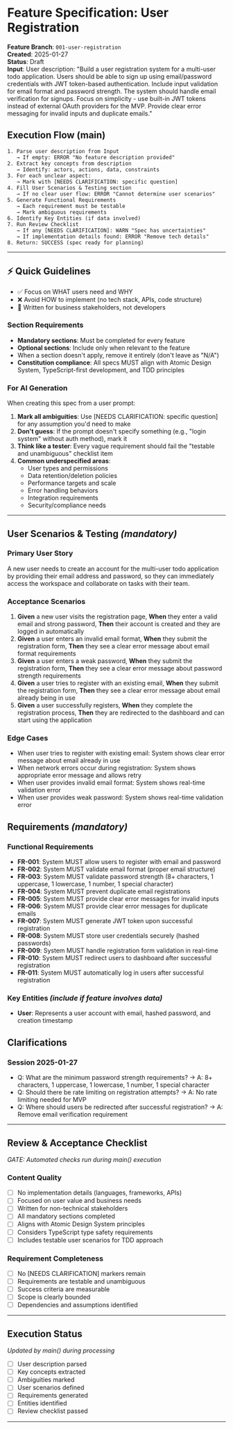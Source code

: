 # Feature Specification: User Registration

**Feature Branch**: `001-user-registration`  
**Created**: 2025-01-27  
**Status**: Draft  
**Input**: User description: "Build a user registration system for a multi-user todo application. Users should be able to sign up using email/password credentials with JWT token-based authentication. Include input validation for email format and password strength. The system should handle email verification for signups. Focus on simplicity - use built-in JWT tokens instead of external OAuth providers for the MVP. Provide clear error messaging for invalid inputs and duplicate emails."

## Execution Flow (main)
```
1. Parse user description from Input
   → If empty: ERROR "No feature description provided"
2. Extract key concepts from description
   → Identify: actors, actions, data, constraints
3. For each unclear aspect:
   → Mark with [NEEDS CLARIFICATION: specific question]
4. Fill User Scenarios & Testing section
   → If no clear user flow: ERROR "Cannot determine user scenarios"
5. Generate Functional Requirements
   → Each requirement must be testable
   → Mark ambiguous requirements
6. Identify Key Entities (if data involved)
7. Run Review Checklist
   → If any [NEEDS CLARIFICATION]: WARN "Spec has uncertainties"
   → If implementation details found: ERROR "Remove tech details"
8. Return: SUCCESS (spec ready for planning)
```

---

## ⚡ Quick Guidelines
- ✅ Focus on WHAT users need and WHY
- ❌ Avoid HOW to implement (no tech stack, APIs, code structure)
- 👥 Written for business stakeholders, not developers

### Section Requirements
- **Mandatory sections**: Must be completed for every feature
- **Optional sections**: Include only when relevant to the feature
- When a section doesn't apply, remove it entirely (don't leave as "N/A")
- **Constitution compliance**: All specs MUST align with Atomic Design System, TypeScript-first development, and TDD principles

### For AI Generation
When creating this spec from a user prompt:
1. **Mark all ambiguities**: Use [NEEDS CLARIFICATION: specific question] for any assumption you'd need to make
2. **Don't guess**: If the prompt doesn't specify something (e.g., "login system" without auth method), mark it
3. **Think like a tester**: Every vague requirement should fail the "testable and unambiguous" checklist item
4. **Common underspecified areas**:
   - User types and permissions
   - Data retention/deletion policies  
   - Performance targets and scale
   - Error handling behaviors
   - Integration requirements
   - Security/compliance needs

---

## User Scenarios & Testing *(mandatory)*

### Primary User Story
A new user needs to create an account for the multi-user todo application by providing their email address and password, so they can immediately access the workspace and collaborate on tasks with their team.

### Acceptance Scenarios
1. **Given** a new user visits the registration page, **When** they enter a valid email and strong password, **Then** their account is created and they are logged in automatically
2. **Given** a user enters an invalid email format, **When** they submit the registration form, **Then** they see a clear error message about email format requirements
3. **Given** a user enters a weak password, **When** they submit the registration form, **Then** they see a clear error message about password strength requirements
4. **Given** a user tries to register with an existing email, **When** they submit the registration form, **Then** they see a clear error message about email already being in use
5. **Given** a user successfully registers, **When** they complete the registration process, **Then** they are redirected to the dashboard and can start using the application

### Edge Cases
- When user tries to register with existing email: System shows clear error message about email already in use
- When network errors occur during registration: System shows appropriate error message and allows retry
- When user provides invalid email format: System shows real-time validation error
- When user provides weak password: System shows real-time validation error

## Requirements *(mandatory)*

### Functional Requirements
- **FR-001**: System MUST allow users to register with email and password
- **FR-002**: System MUST validate email format (proper email structure)
- **FR-003**: System MUST validate password strength (8+ characters, 1 uppercase, 1 lowercase, 1 number, 1 special character)
- **FR-004**: System MUST prevent duplicate email registrations
- **FR-005**: System MUST provide clear error messages for invalid inputs
- **FR-006**: System MUST provide clear error messages for duplicate emails
- **FR-007**: System MUST generate JWT token upon successful registration
- **FR-008**: System MUST store user credentials securely (hashed passwords)
- **FR-009**: System MUST handle registration form validation in real-time
- **FR-010**: System MUST redirect users to dashboard after successful registration
- **FR-011**: System MUST automatically log in users after successful registration

### Key Entities *(include if feature involves data)*
- **User**: Represents a user account with email, hashed password, and creation timestamp

## Clarifications

### Session 2025-01-27
- Q: What are the minimum password strength requirements? → A: 8+ characters, 1 uppercase, 1 lowercase, 1 number, 1 special character
- Q: Should there be rate limiting on registration attempts? → A: No rate limiting needed for MVP
- Q: Where should users be redirected after successful registration? → A: Remove email verification requirement

---

## Review & Acceptance Checklist
*GATE: Automated checks run during main() execution*

### Content Quality
- [ ] No implementation details (languages, frameworks, APIs)
- [ ] Focused on user value and business needs
- [ ] Written for non-technical stakeholders
- [ ] All mandatory sections completed
- [ ] Aligns with Atomic Design System principles
- [ ] Considers TypeScript type safety requirements
- [ ] Includes testable user scenarios for TDD approach

### Requirement Completeness
- [ ] No [NEEDS CLARIFICATION] markers remain
- [ ] Requirements are testable and unambiguous  
- [ ] Success criteria are measurable
- [ ] Scope is clearly bounded
- [ ] Dependencies and assumptions identified

---

## Execution Status
*Updated by main() during processing*

- [ ] User description parsed
- [ ] Key concepts extracted
- [ ] Ambiguities marked
- [ ] User scenarios defined
- [ ] Requirements generated
- [ ] Entities identified
- [ ] Review checklist passed

---
